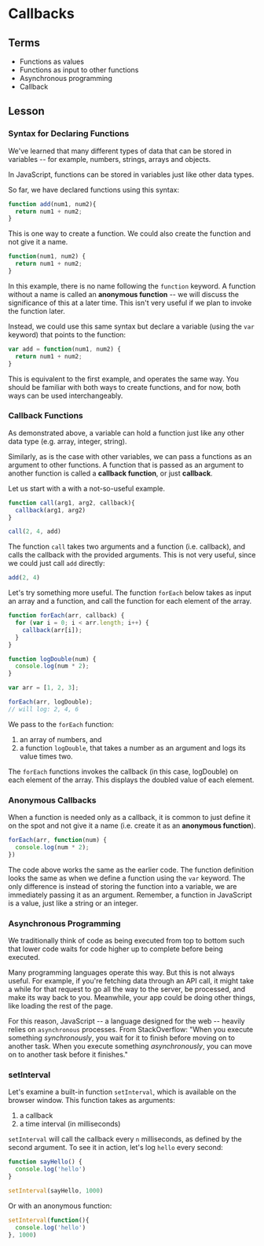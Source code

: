 # Callbacks

## Terms

* Functions as values
* Functions as input to other functions
* Asynchronous programming
* Callback

## Lesson

### Syntax for Declaring Functions

We've learned that many different types of data that can be stored in variables -- for example, numbers, strings, arrays and objects.

In JavaScript, functions can be stored in variables just like other data types.

So far, we have declared functions using this syntax:

```js
function add(num1, num2){
  return num1 + num2;
}
```

This is one way to create a function. We could also create the function and not give it a name.

```js
function(num1, num2) {
  return num1 + num2;
}
```

In this example, there is no name following the `function` keyword. A function without a name is called an **anonymous function** -- we will discuss the significance of this at a later time. This isn't very useful if we plan to invoke the function later.

Instead, we could use this same syntax but declare a variable (using the `var` keyword) that points to the function:


```js
var add = function(num1, num2) {
  return num1 + num2;
}
```

This is equivalent to the first example, and operates the same way. You should be familiar with both ways to create functions, and for now, both ways can be used interchangeably.

### Callback Functions

As demonstrated above, a variable can hold a function just like any other data type (e.g. array, integer, string).

Similarly, as is the case with other variables, we can pass a functions as an argument to other functions. A function that is passed as an argument to another function is called a **callback function**, or just **callback**.

Let us start with a with a not-so-useful example.

```js
function call(arg1, arg2, callback){
  callback(arg1, arg2)
}

call(2, 4, add)
```

The function `call` takes two arguments and a function (i.e. callback), and calls the callback with the provided arguments. This is not very useful, since we could just call `add` directly:

```js
add(2, 4)
```

Let's try something more useful. The function `forEach` below takes as input an array and a function, and call the function for each element of the array.

```js
function forEach(arr, callback) {
  for (var i = 0; i < arr.length; i++) {
    callback(arr[i]);
  }
}

function logDouble(num) {
  console.log(num * 2);
}

var arr = [1, 2, 3];

forEach(arr, logDouble);
// will log: 2, 4, 6
```

We pass to the `forEach` function:
1. an array of numbers, and
2. a function `logDouble`, that takes a number as an argument and logs its value times two.

The `forEach` functions invokes the callback (in this case, logDouble) on each element of the array. This displays the doubled value of each element.

### Anonymous Callbacks

When a function is needed only as a callback, it is common to just define it on the spot and not give it a name (i.e. create it as an **anonymous function**).

```js
forEach(arr, function(num) {
  console.log(num * 2);
})
```

The code above works the same as the earlier code. The function definition looks the same as when we define a function using the `var` keyword. The only difference is instead of storing the function into a variable, we are immediately passing it as an argument. Remember, a function in JavaScript is a value, just like a string or an integer.

### Asynchronous Programming

We traditionally think of code as being executed from top to bottom such that lower code waits for code higher up to complete before being executed.

Many programming languages operate this way. But this is not always useful. For example, if you're fetching data through an API call, it might take a while for that request to go all the way to the server, be processed, and make its way back to you. Meanwhile, your app could be doing other things, like loading the rest of the page.

For this reason, JavaScript -- a language designed for the web -- heavily relies on `asynchronous` processes. From StackOverflow: "When you execute something *synchronously*, you wait for it to finish before moving on to another task. When you execute something *asynchronously*, you can move on to another task before it finishes."

### setInterval

Let's examine a built-in function `setInterval`, which is available on the browser window. This function takes as arguments:

1. a callback
2. a time interval (in milliseconds)

`setInterval` will call the callback every `n` milliseconds, as defined by the second argument. To see it in action, let's log `hello` every second:

```js
function sayHello() {
  console.log('hello')
}

setInterval(sayHello, 1000)
```

Or with an anonymous function:

```js
setInterval(function(){
  console.log('hello')
}, 1000)
```
